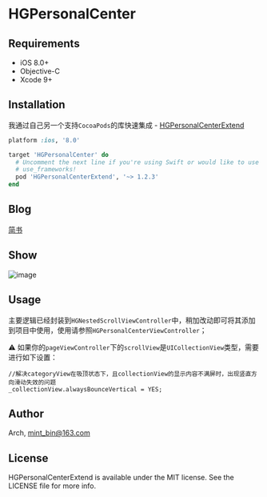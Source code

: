 # HGPersonalCenter

## Requirements

- iOS 8.0+ 
- Objective-C
- Xcode 9+

## Installation
我通过自己另一个支持`CocoaPods`的库快速集成 - [HGPersonalCenterExtend](https://github.com/ArchLL/HGPersonalCenterExtend)


```ruby
platform :ios, '8.0'

target 'HGPersonalCenter' do
  # Uncomment the next line if you're using Swift or would like to use dynamic frameworks
  # use_frameworks!
  pod 'HGPersonalCenterExtend', '~> 1.2.3'
end
```

## Blog 
[简书](https://www.jianshu.com/p/8b87837d9e3a)

## Show  

![image](https://github.com/ArchLL/HGPersonalCenter/blob/master/show.gif)


## Usage
主要逻辑已经封装到`HGNestedScrollViewController`中，稍加改动即可将其添加到项目中使用，使用请参照`HGPersonalCenterViewController`；  

⚠️ 如果你的`pageViewController`下的`scrollView`是`UICollectionView`类型，需要进行如下设置：
```Objc
//解决categoryView在吸顶状态下，且collectionView的显示内容不满屏时，出现竖直方向滑动失效的问题
_collectionView.alwaysBounceVertical = YES;
```

## Author

Arch, mint_bin@163.com

## License

HGPersonalCenterExtend is available under the MIT license. See the LICENSE file for more info.
